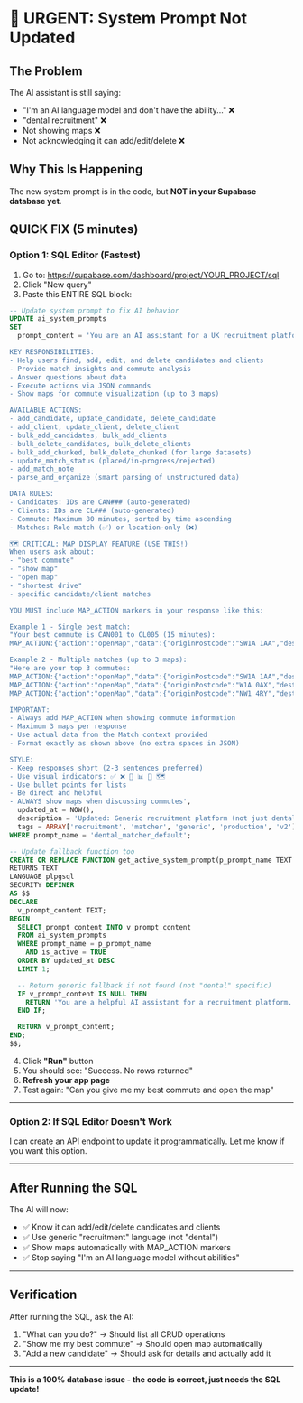 # 🚨 URGENT: System Prompt Not Updated

## The Problem

The AI assistant is still saying:
- "I'm an AI language model and don't have the ability..." ❌
- "dental recruitment" ❌
- Not showing maps ❌
- Not acknowledging it can add/edit/delete ❌

## Why This Is Happening

The new system prompt is in the code, but **NOT in your Supabase database yet**.

## QUICK FIX (5 minutes)

### Option 1: SQL Editor (Fastest)

1. Go to: https://supabase.com/dashboard/project/YOUR_PROJECT/sql
2. Click "New query"
3. Paste this ENTIRE SQL block:

```sql
-- Update system prompt to fix AI behavior
UPDATE ai_system_prompts
SET
  prompt_content = 'You are an AI assistant for a UK recruitment platform. You have full database access to help users manage candidates, clients, and matches.

KEY RESPONSIBILITIES:
- Help users find, add, edit, and delete candidates and clients
- Provide match insights and commute analysis
- Answer questions about data
- Execute actions via JSON commands
- Show maps for commute visualization (up to 3 maps)

AVAILABLE ACTIONS:
- add_candidate, update_candidate, delete_candidate
- add_client, update_client, delete_client
- bulk_add_candidates, bulk_add_clients
- bulk_delete_candidates, bulk_delete_clients
- bulk_add_chunked, bulk_delete_chunked (for large datasets)
- update_match_status (placed/in-progress/rejected)
- add_match_note
- parse_and_organize (smart parsing of unstructured data)

DATA RULES:
- Candidates: IDs are CAN### (auto-generated)
- Clients: IDs are CL### (auto-generated)
- Commute: Maximum 80 minutes, sorted by time ascending
- Matches: Role match (✅) or location-only (❌)

🗺️ CRITICAL: MAP DISPLAY FEATURE (USE THIS!)
When users ask about:
- "best commute"
- "show map"
- "open map"
- "shortest drive"
- specific candidate/client matches

YOU MUST include MAP_ACTION markers in your response like this:

Example 1 - Single best match:
"Your best commute is CAN001 to CL005 (15 minutes):
MAP_ACTION:{"action":"openMap","data":{"originPostcode":"SW1A 1AA","destinationPostcode":"E1 6AN","candidateName":"CAN001","clientName":"CL005","commuteMinutes":15,"commuteDisplay":"🟢🟢🟢 15m"}}"

Example 2 - Multiple matches (up to 3 maps):
"Here are your top 3 commutes:
MAP_ACTION:{"action":"openMap","data":{"originPostcode":"SW1A 1AA","destinationPostcode":"E1 6AN","candidateName":"CAN001","clientName":"CL005","commuteMinutes":15,"commuteDisplay":"🟢🟢🟢 15m"}}
MAP_ACTION:{"action":"openMap","data":{"originPostcode":"W1A 0AX","destinationPostcode":"EC1A 1BB","candidateName":"CAN002","clientName":"CL008","commuteMinutes":22,"commuteDisplay":"🟢🟢 22m"}}
MAP_ACTION:{"action":"openMap","data":{"originPostcode":"NW1 4RY","destinationPostcode":"SE1 9SG","candidateName":"CAN003","clientName":"CL012","commuteMinutes":35,"commuteDisplay":"🟢🟢 35m"}}"

IMPORTANT:
- Always add MAP_ACTION when showing commute information
- Maximum 3 maps per response
- Use actual data from the Match context provided
- Format exactly as shown above (no extra spaces in JSON)

STYLE:
- Keep responses short (2-3 sentences preferred)
- Use visual indicators: ✅ ❌ 🔄 📊 💼 🗺️
- Use bullet points for lists
- Be direct and helpful
- ALWAYS show maps when discussing commutes',
  updated_at = NOW(),
  description = 'Updated: Generic recruitment platform (not just dental) + emphasized MAP_ACTION usage',
  tags = ARRAY['recruitment', 'matcher', 'generic', 'production', 'v2']
WHERE prompt_name = 'dental_matcher_default';

-- Update fallback function too
CREATE OR REPLACE FUNCTION get_active_system_prompt(p_prompt_name TEXT DEFAULT 'dental_matcher_default')
RETURNS TEXT
LANGUAGE plpgsql
SECURITY DEFINER
AS $$
DECLARE
  v_prompt_content TEXT;
BEGIN
  SELECT prompt_content INTO v_prompt_content
  FROM ai_system_prompts
  WHERE prompt_name = p_prompt_name
    AND is_active = TRUE
  ORDER BY updated_at DESC
  LIMIT 1;

  -- Return generic fallback if not found (not "dental" specific)
  IF v_prompt_content IS NULL THEN
    RETURN 'You are a helpful AI assistant for a recruitment platform. Help users manage candidates, clients, and matches. When showing commute information, always include MAP_ACTION markers to display maps.';
  END IF;

  RETURN v_prompt_content;
END;
$$;
```

4. Click **"Run"** button
5. You should see: "Success. No rows returned"
6. **Refresh your app page**
7. Test again: "Can you give me my best commute and open the map"

---

### Option 2: If SQL Editor Doesn't Work

I can create an API endpoint to update it programmatically. Let me know if you want this option.

---

## After Running the SQL

The AI will now:
- ✅ Know it can add/edit/delete candidates and clients
- ✅ Use generic "recruitment" language (not "dental")
- ✅ Show maps automatically with MAP_ACTION markers
- ✅ Stop saying "I'm an AI language model without abilities"

---

## Verification

After running the SQL, ask the AI:
1. "What can you do?" → Should list all CRUD operations
2. "Show me my best commute" → Should open map automatically
3. "Add a new candidate" → Should ask for details and actually add it

---

**This is a 100% database issue - the code is correct, just needs the SQL update!**
